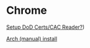 Chrome
======

[Setup DoD Certs/CAC Reader?](https://wiki.archlinux.org/index.php/Common_Access_Card))

[Arch (manual) install](https://github.com/enckse/howdoi/blob/master/software/chrome/arch-install.md)
